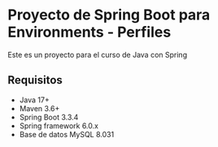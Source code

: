 # Proyecto de Spring Boot para Environments - Perfiles

Este es un proyecto para el curso de Java con Spring

## Requisitos

- Java 17+
- Maven 3.6+
- Spring Boot 3.3.4
- Spring framework 6.0.x
- Base de datos MySQL 8.031